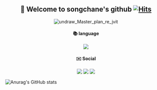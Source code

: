 ## <div align="center">👋 Welcome to songchane's github [![Hits](https://hits.seeyoufarm.com/api/count/incr/badge.svg?url=https%3A%2F%2Fgithub.com%2Fsongchane%2Fhit-counter&count_bg=%23B5B5B5&title_bg=%23555555&icon=github.svg&icon_color=%23FBFBFB&title=Visitors&edge_flat=true)](https://hits.seeyoufarm.com) </div>

<div align="center"

![undraw_Master_plan_re_jvit](https://user-images.githubusercontent.com/106071623/205939694-9b956165-eeeb-452b-bc0c-d1f413361cbc.png)

#### :books: language
<img src="https://img.shields.io/badge/Python-3776AB?style=flat-square&logo=Python&logoColor=white"/>

#### :envelope: Social 
<a href="https://www.notion.so/Hello-chansong-c237c5a6d3a64eed811cf7c9d17278b6"><img src="https://img.shields.io/badge/Notion-000000?style=flat-square&logo=Notion&logoColor=white&link=https://www.notion.so/Hello-chansong-c237c5a6d3a64eed811cf7c9d17278b6"/></a> <a href="https://github.com/songchane"><img src="https://img.shields.io/badge/Github-181717?style=flat-square&logo=Notion&logoColor=white&link=https://github.com/songchane"/></a> <img src="https://img.shields.io/badge/@songchan_e-E4405F?style=flat-square&logo=Instagram&logoColor=white"/>

<!--#### :point_down: 교수님이 내주시 개인과제 링크 :point_down:
[마크다운 보고서](https://github.com/songchane/OSS-class/blob/main/practice/markdown.md) <br>
[명령어 정리한 저장소](https://github.com/songchane/git-command) <br>
[수업시간에 공부한 내용 정리한 저장소](https://github.com/songchane/1-2-class) <br>
[GIT CHEAT SHEET](https://github.com/songchane/git-command/blob/main/cheat%20sheet/git%20cheat%20sheet.pdf) <br>
[GITHUB CHEAT SHEET](https://github.com/songchane/git-command/blob/main/cheat%20sheet/github%20cheat%20sheet.pdf) <br> -->


</div>

![Anurag's GitHub stats](https://github-readme-stats.vercel.app/api?username=songchane&show_icons=true&theme=graywhite)













<!--
**songchane/songchane** is a ✨ _special_ ✨ repository because its `README.md` (this file) appears on your GitHub profile.

Here are some ideas to get you started:

- 🔭 I’m currently working on ...
- 🌱 I’m currently learning ...
- 👯 I’m looking to collaborate on ...
- 🤔 I’m looking for help with ...
- 💬 Ask me about ...
- 📫 How to reach me: ...
- 😄 Pronouns: ...
- ⚡ Fun fact: ...
-->
